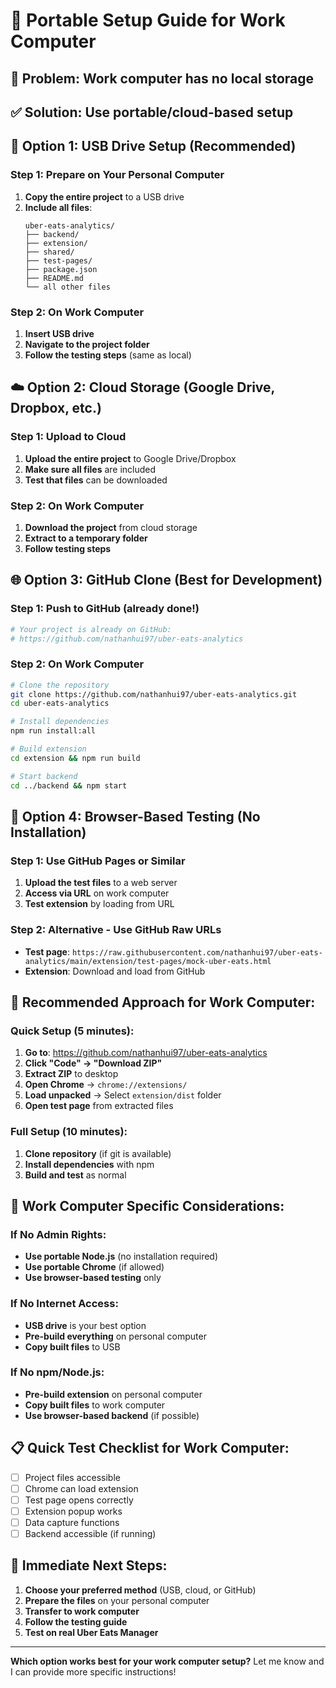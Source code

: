 # 💾 Portable Setup Guide for Work Computer

## 🎯 **Problem**: Work computer has no local storage
## ✅ **Solution**: Use portable/cloud-based setup

## 🚀 **Option 1: USB Drive Setup (Recommended)**

### **Step 1: Prepare on Your Personal Computer**
1. **Copy the entire project** to a USB drive
2. **Include all files**:
   ```
   uber-eats-analytics/
   ├── backend/
   ├── extension/
   ├── shared/
   ├── test-pages/
   ├── package.json
   ├── README.md
   └── all other files
   ```

### **Step 2: On Work Computer**
1. **Insert USB drive**
2. **Navigate to the project folder**
3. **Follow the testing steps** (same as local)

## ☁️ **Option 2: Cloud Storage (Google Drive, Dropbox, etc.)**

### **Step 1: Upload to Cloud**
1. **Upload the entire project** to Google Drive/Dropbox
2. **Make sure all files** are included
3. **Test that files** can be downloaded

### **Step 2: On Work Computer**
1. **Download the project** from cloud storage
2. **Extract to a temporary folder**
3. **Follow testing steps**

## 🌐 **Option 3: GitHub Clone (Best for Development)**

### **Step 1: Push to GitHub** (already done!)
```bash
# Your project is already on GitHub:
# https://github.com/nathanhui97/uber-eats-analytics
```

### **Step 2: On Work Computer**
```bash
# Clone the repository
git clone https://github.com/nathanhui97/uber-eats-analytics.git
cd uber-eats-analytics

# Install dependencies
npm run install:all

# Build extension
cd extension && npm run build

# Start backend
cd ../backend && npm start
```

## 📱 **Option 4: Browser-Based Testing (No Installation)**

### **Step 1: Use GitHub Pages or Similar**
1. **Upload the test files** to a web server
2. **Access via URL** on work computer
3. **Test extension** by loading from URL

### **Step 2: Alternative - Use GitHub Raw URLs**
- **Test page**: `https://raw.githubusercontent.com/nathanhui97/uber-eats-analytics/main/extension/test-pages/mock-uber-eats.html`
- **Extension**: Download and load from GitHub

## 🎯 **Recommended Approach for Work Computer:**

### **Quick Setup (5 minutes):**
1. **Go to**: https://github.com/nathanhui97/uber-eats-analytics
2. **Click "Code" → "Download ZIP"**
3. **Extract ZIP** to desktop
4. **Open Chrome** → `chrome://extensions/`
5. **Load unpacked** → Select `extension/dist` folder
6. **Open test page** from extracted files

### **Full Setup (10 minutes):**
1. **Clone repository** (if git is available)
2. **Install dependencies** with npm
3. **Build and test** as normal

## 🔧 **Work Computer Specific Considerations:**

### **If No Admin Rights:**
- **Use portable Node.js** (no installation required)
- **Use portable Chrome** (if allowed)
- **Use browser-based testing** only

### **If No Internet Access:**
- **USB drive** is your best option
- **Pre-build everything** on personal computer
- **Copy built files** to USB

### **If No npm/Node.js:**
- **Pre-build extension** on personal computer
- **Copy built files** to work computer
- **Use browser-based backend** (if possible)

## 📋 **Quick Test Checklist for Work Computer:**

- [ ] Project files accessible
- [ ] Chrome can load extension
- [ ] Test page opens correctly
- [ ] Extension popup works
- [ ] Data capture functions
- [ ] Backend accessible (if running)

## 🚀 **Immediate Next Steps:**

1. **Choose your preferred method** (USB, cloud, or GitHub)
2. **Prepare the files** on your personal computer
3. **Transfer to work computer**
4. **Follow the testing guide**
5. **Test on real Uber Eats Manager**

---

**Which option works best for your work computer setup?** Let me know and I can provide more specific instructions!
